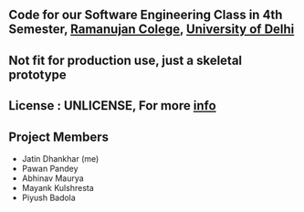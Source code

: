## Code for our Software Engineering Class in 4th Semester, [Ramanujan Colege](http://ramanujancollege.ac.in), [University of Delhi](http://du.ac.in)

## Not fit for production use, just a skeletal prototype

## License : UNLICENSE, For more [info](http://unlicense.org/)

## Project Members

* Jatin Dhankhar (me)
* Pawan Pandey 
* Abhinav Maurya
* Mayank Kulshresta
* Piyush Badola
